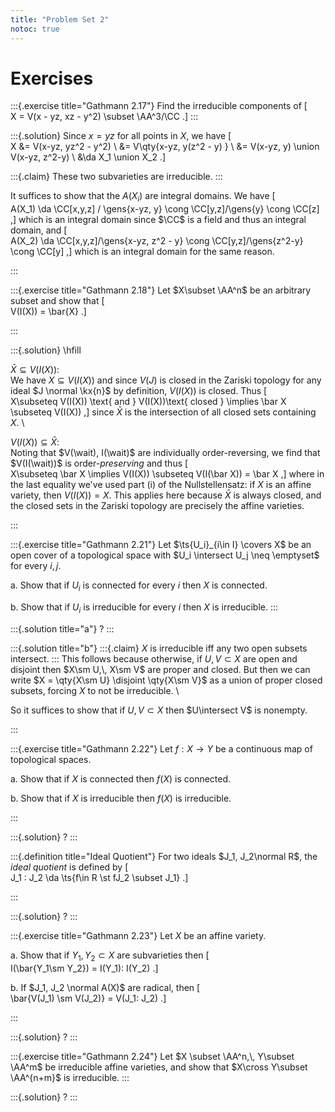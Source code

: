 ```yaml
---
title: "Problem Set 2"
notoc: true
---
```


# Exercises


:::{.exercise title="Gathmann 2.17"}
Find the irreducible components of 
\[  
X = V(x - yz, xz - y^2) \subset \AA^3/\CC
.\]
:::

:::{.solution}
Since $x=yz$ for all points in $X$, we have
\[  
X &= V(x-yz, yz^2 - y^2) \\
&= V\qty{x-yz, y(z^2 - y) } \\
&= V(x-yz, y) \union V(x-yz, z^2-y) \\
&\da X_1 \union X_2
.\]

:::{.claim}
These two subvarieties are irreducible.
:::

It suffices to show that the $A(X_i)$ are integral domains.
We have
\[  
A(X_1) \da \CC[x,y,z] / \gens{x-yz, y} \cong \CC[y,z]/\gens{y} \cong \CC[z]
,\]
which is an integral domain since $\CC$ is a field and thus an integral domain, and
\[  
A(X_2) \da \CC[x,y,z]/\gens{x-yz, z^2 - y} \cong \CC[y,z]/\gens{z^2-y} \cong \CC[y]
,\]
which is an integral domain for the same reason.




:::



:::{.exercise title="Gathmann 2.18"}
Let $X\subset \AA^n$ be an arbitrary subset and show that 
\[  
V(I(X)) = \bar{X}
.\]

:::

:::{.solution}
\hfill

$\bar X \subseteq V(I(X))$:
\
We have $X\subseteq V(I(X))$ and since $V(J)$ is closed in the Zariski topology for any ideal $J \normal \kx{n}$ by definition, $V(I(X))$ is closed.
Thus 
\[  
X\subseteq V(I(X)) \text{ and } V(I(X))\text{ closed } \implies \bar X \subseteq V(I(X))
,\]
since $\bar X$ is the intersection of all closed sets containing $X$.
\

$V(I(X)) \subseteq \bar X$:
\
Noting that $V(\wait), I(\wait)$ are individually order-reversing, we find that $V(I(\wait))$ is order-*preserving* and thus
\[  
X\subseteq \bar X \implies V(I(X)) \subseteq V(I(\bar X)) = \bar X
,\]
where in the last equality we've used part (i) of the Nullstellensatz: if $X$ is an affine variety, then $V(I(X)) = X$.
This applies here because $\bar X$ is always closed, and the closed sets in the Zariski topology are precisely the affine varieties.



:::


:::{.exercise title="Gathmann 2.21"}
Let $\ts{U_i}_{i\in I} \covers X$ be an open cover of a topological space with $U_i \intersect U_j \neq \emptyset$ for every $i, j$.

a. Show that if $U_i$ is connected for every $i$ then $X$ is connected.

b. Show that if $U_i$ is irreducible for every $i$ then $X$ is irreducible.
:::

:::{.solution title="a"}
?
:::


:::{.solution title="b"}
:::{.claim}
$X$ is irreducible iff any two open subsets intersect.
:::
This follows because otherwise, if $U, V \subset X$ are open and disjoint then $X\sm U,\, X\sm V$ are proper and closed.
But then we can write $X = \qty{X\sm U} \disjoint \qty{X\sm V}$ as a union of proper closed subsets, forcing $X$ to not be irreducible.
\

So it suffices to show that if $U, V\subset X$ then $U\intersect V$ is nonempty.


:::


:::{.exercise title="Gathmann 2.22"}
Let $f:X\to Y$ be a continuous map of topological spaces.

a. Show that if $X$ is connected then $f(X)$ is connected.

b. Show that if $X$ is irreducible then $f(X)$ is irreducible.

:::

:::{.solution}
?
:::


:::{.definition title="Ideal Quotient"}
For two ideals $J_1, J_2\normal R$, the *ideal quotient* is defined by
\[  
J_1 : J_2 \da \ts{f\in R \st fJ_2 \subset J_1}
.\]

:::

:::{.solution}
?
:::


:::{.exercise title="Gathmann 2.23"}
Let $X$ be an affine variety.

a. Show that if $Y_1, Y_2 \subset X$ are subvarieties then 
\[  
I(\bar{Y_1\sm Y_2}) = I(Y_1): I(Y_2)
.\]

b. If $J_1, J_2 \normal A(X)$ are radical, then
\[  
\bar{V(J_1) \sm V(J_2)} = V(J_1: J_2)
.\]

:::

:::{.solution}
?
:::


:::{.exercise title="Gathmann 2.24"}
Let $X \subset \AA^n,\, Y\subset \AA^m$ be irreducible affine varieties, and show that $X\cross Y\subset \AA^{n+m}$ is irreducible.
:::

:::{.solution}
?
:::





